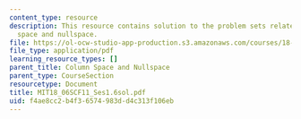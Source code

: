 ```yaml
---
content_type: resource
description: This resource contains solution to the problem sets related to column
  space and nullspace.
file: https://ol-ocw-studio-app-production.s3.amazonaws.com/courses/18-06sc-linear-algebra-fall-2011/f4ae8cc2b4f36574983dd4c313f106eb_MIT18_06SCF11_Ses1.6sol.pdf
file_type: application/pdf
learning_resource_types: []
parent_title: Column Space and Nullspace
parent_type: CourseSection
resourcetype: Document
title: MIT18_06SCF11_Ses1.6sol.pdf
uid: f4ae8cc2-b4f3-6574-983d-d4c313f106eb
---
```

